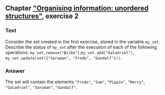 ## Chapter ["Organising information: unordered structures"](https://comp-think.github.io/book/07.pdf), exercise 2

### Text
Consider the set created in the first exercise, stored in the variable `my_set`. Describe the status of ​`my_set` after the execution of each of the following operations: `​my_set.remove("Bilbo")`, ​`my_set.add("Galadriel")`, `​my_set.update(set({"Saruman", "Frodo", "Gandalf"}))`. 

### Answer
The set will contain the elements `"​Frodo"`, `"​Sam"`, `"​Pippin"`, `"​Merry"`, `"Galadriel"`, `"Saruman"`, `"Gandalf"`.
